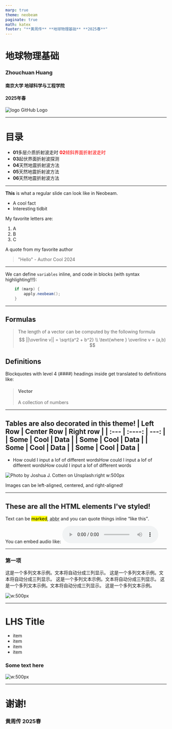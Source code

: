 ```yaml
---
marp: true
theme: neobeam
paginate: true
math: katex
footer: "**黄周传** **地球物理基础** **2025春**"
---
```

<!-- _class: title -->
# 地球物理基础

### Zhouchuan Huang

 #### 南京大学 地球科学与工程学院

#### 2025年春

![logo GitHub Logo](https://git.nju.edu.cn/huangz/images/-/raw/main/pictures/2025/03/20_15_11_47_njulogopurple.png)

---

<!--
_class: contents
_header: ""
-->

# 目录

- **01**多层介质折射波走时
<font color="#ff0000"> **02**倾斜界面折射波走时</font>
- **03**起伏界面折射波探测
- **04**天然地震折射波方法
-  **05**天然地震折射波方法
- **06**天然地震折射波方法


---
<!-- header: 'Normal text' -->
**This** is what a regular slide can look like in Neobeam.
- A cool fact
- Interesting tidbit

My favorite letters are:
1. A
2. B
3. C

A quote from my favorite author
> "Hello" - Author Cool 2024

---
<!-- header: 'Code blocks' -->
We can define ``variables`` inline, and code in blocks (with syntax highlighting!!!):
```java
    if (marp) {
        apply.neobeam();
    }
```
---
<!-- header: 'Mathematics corner' -->
## Formulas
> The length of a vector can be computed by the following formula
> $$
||\overline v|| = \sqrt{a^2 + b^2} \\
\text{where } \overline v = (a,b)
$$
## Definitions
Blockquotes with level 4 (####) headings inside get translated to definitions like:

> #### Vector
> A collection of numbers

---
<!-- header: 'Data' -->
Tables are also decorated in this theme!
| Left Row    | Center Row  | Right row     |
| :---        |    :----:   |          ---: |
| Some        |  Cool       | Data          |
| Some        |  Cool       | Data          |
| Some        |  Cool       | Data          |
| Some        |  Cool       | Data          |
---
<!-- header: 'Images' -->
- How could I input a lof of different wordsHow could I input a lof of different wordsHow could I input a lof of different words


![Photo by Joshua J. Cotten on Unsplash:right w:500px](https://images.unsplash.com/photo-1601247387326-f8bcb5a234d4?q=80&w=2071&auto=format&fit=crop&ixlib=rb-4.0.3&ixid=M3wxMjA3fDB8MHxwaG90by1wYWdlfHx8fGVufDB8fHx8fA%3D%3D) 

Images can be left-aligned, centered, and right-aligned!

---
<!-- header: 'HTML wonderland' -->
<!-- This slide only works with HTML enabled -->

## These are all the HTML elements I've styled!

Text can be <mark>marked</mark>, <abbr title="abbreviated">abbr</abbr> and you can quote things inline <q>like this</q>.

You can embed audio like:
<audio controls src="http://codeskulptor-demos.commondatastorage.googleapis.com/pang/pop.mp3" type="audio/mp3">
</audio> 


---
<!--
_header: 双列排版
-->

<div class="grid2"> 

<div class="grid1">

### 第一项

这是一个多列文本示例。文本将自动分成三列显示。 这是一个多列文本示例。文本将自动分成三列显示。 这是一个多列文本示例。文本将自动分成三列显示。 这是一个多列文本示例。文本将自动分成三列显示。 这是一个多列文本示例。
</div> 



<div class="grid1">


![w:500px](https://git.nju.edu.cn/huangz/images/-/raw/main/pictures/2025/03/20_16_19_39_20250320161939039.png) 

</div> 
</div>

---
<!--
_header: 双列排版
-->
<div class="col2">
<div class="left">

# LHS Title
- item
- item
- item
- item
</div>

<div class="right">

### Some text here

![w:500px](https://git.nju.edu.cn/huangz/images/-/raw/main/pictures/2025/03/20_19_3_31_20250320190331705.png)

</div>
</div>

---
<!-- 
_class: thanks
_header: ""
-->

# 谢谢!
### 黄周传 2025春
